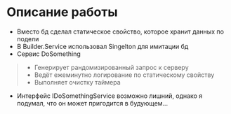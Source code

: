 # Описание работы
* Вместо бд сделал статическое свойство, которое хранит данных по подели
* В Builder.Service использовал Singelton для имитации бд
* Сервис DoSomething
 > * Генерирует рандомизированный запрос к серверу
 > * Ведёт ежеминутно логирование по статическому свойству 
 > * Выполняет очистку таймера
* Интерфейс IDoSomethingService возможно лишний, однако я подумал, что он может пригодится в будующем...
